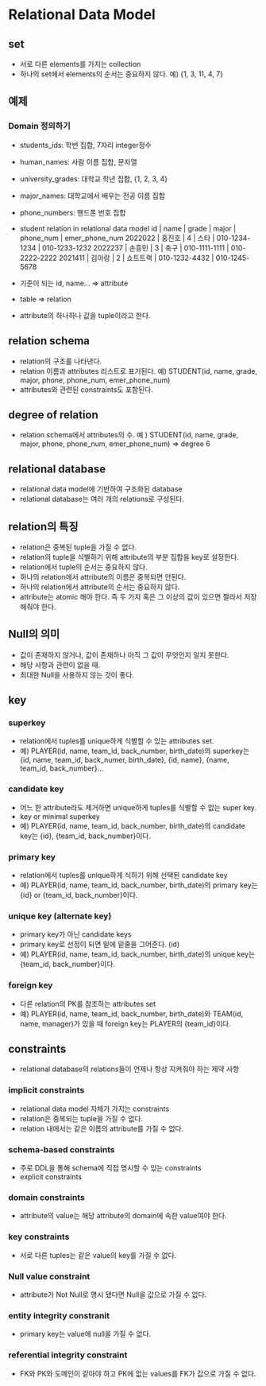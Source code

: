 # Relational Data Model

## set
- 서로 다른 elements를 가지는 collection
- 하나의 set에서 elements의 순서는 중요하지 않다. 예) {1, 3, 11, 4, 7}

## 예제 
### Domain 정의하기
- students_ids: 학번 집합, 7자리 integer정수
- human_names: 사람 이름 집합, 문자열
- university_grades: 대학교 학년 집합, {1, 2, 3, 4}
- major_names: 대학교에서 배우는 전공 이름 집합
- phone_numbers: 핸드폰 번호 집합
- student relation in relational data model
id | name | grade | major | phone_num | emer_phone_num
2022022 | 홍진호 | 4 | 스타 | 010-1234-1234 | 010-1233-1232
2022237 | 손흥민 | 3 | 축구 | 010-1111-1111 | 010-2222-2222
2021411 | 김아랑 | 2 | 쇼트트랙 | 010-1232-4432 | 010-1245-5678

- 기준이 되는 id, name... => attribute
- table => relation
- attribute의 하나하나 값을 tuple이라고 한다.

## relation schema
- relation의 구조를 나타낸다.
- relation 이름과 attributes 리스트로 표기된다. 예) STUDENT(id, name, grade, major, phone, phone_num, emer_phone_num)
- attributes와 관련된 constraints도 포함된다.

## degree of relation
- relation schema에서 attributes의 수. 예 ) STUDENT(id, name, grade, major, phone, phone_num, emer_phone_num) => degree 6

## relational database
- relational data model에 기반하여 구조화된 database
- relational database는 여러 개의 relations로 구성된다.

## relation의 특징
- relation은 중복된 tuple을 가질 수 없다.
- relation의 tuple을 식별하기 위해 attribute의 부분 집합을 key로 설정한다.
- relation에서 tuple의 순서는 중요하지 않다.
- 하나의 relation에서 attribute의 이름은 중복되면 안된다.
- 하나의 relation에서 attribute의 순서는 중요하지 않다.
- attribute는 atomic 해야 한다. 즉 두 가지 혹은 그 이상의 값이 있으면 짤라서 저장해줘야 한다.

## Null의 의미
- 값이 존재하지 않거나, 값이 존재하나 아직 그 값이 무엇인지 알지 못한다.
- 해당 사항과 관련이 없을 때. 
- 최대한 Null을 사용하지 않는 것이 좋다.

## key
### superkey
- relation에서 tuples를 unique하게 식별할 수 있는 attributes set.
- 예) PLAYER(id, name, team_id, back_number, birth_date)의 superkey는 {id, name, team_id, back_numer, birth_date}, {id, name}, {name, team_id, back_number}...

### candidate key
- 어느 한 attribute라도 제거하면 unique하게 tuples를 식별할 수 없는 super key.
- key or minimal superkey
- 예) PLAYER(id, name, team_id, back_number, birth_date)의 candidate key는 {id}, {team_id, back_number}이다.

### primary key
- relation에서 tuples를 unique하게 식하기 위해 선택된 candidate key
- 예) PLAYER(id, name, team_id, back_number, birth_date)의 primary key는 {id} or {team_id, back_number}이다.

### unique key (alternate key)
- primary key가 아닌 candidate keys
- primary key로 선정이 되면 밑에 밑줄을 그어준다. (id)
- 예) PLAYER(id, name, team_id, back_number, birth_date)의 unique key는 {team_id, back_number}이다.

### foreign key
- 다른 relation의 PK를 참조하는 attributes set
- 예) PLAYER(id, name, team_id, back_number, birth_date)와 TEAM(id, name, manager)가 있을 때 foreign key는 PLAYER의 {team_id}이다.

## constraints
- relational database의 relations들이 언제나 항상 지켜줘야 하는 제약 사항

### implicit constraints
- relational data model 자체가 가지는 constraints
- relation은 중복되는 tuple을 가질 수 없다.
- relation 내에서는 같은 이름의 attribute를 가질 수 없다.

### schema-based constraints
- 주로 DDL을 통해 schema에 직접 명시할 수 있는 constraints
- explicit constraints

### domain constraints
- attribute의 value는 해당 attribute의 domain에 속한 value여야 한다.

### key constraints
- 서로 다른 tuples는 같은 value의 key를 가질 수 없다.

### Null value constraint
- attribute가 Not Null로 명시 됐다면 Null을 값으로 가질 수 없다.

### entity integrity constranit
- primary key는 value에 null을 가질 수 없다.

### referential integrity constraint
- FK와 PK와 도메인이 같아야 하고 PK에 없는 values를 FK가 값으로 가질 수 없다.























